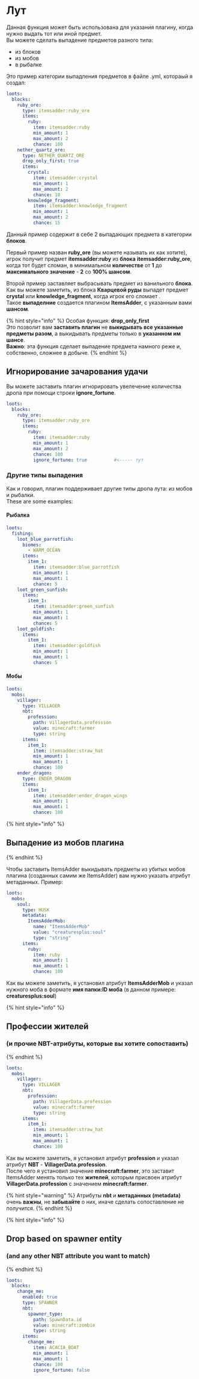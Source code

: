 # Лут

Данная функция может быть использована для указания плагину, когда нужно выдать тот или иной предмет.  
Вы можете сделать выпадение предметов разного типа:

* из блоков
* из мобов
* в рыбалке

Это пример категории выпадления предметов в файле .yml, котораый я создал:

```yaml
loots:
  blocks:
    ruby_ore:
      type: itemsadder:ruby_ore
      items:
        ruby:
          item: itemsadder:ruby
          min_amount: 1
          max_amount: 2
          chance: 100
    nether_quartz_ore:
      type: NETHER_QUARTZ_ORE
      drop_only_first: true
      items:
        crystal:
          item: itemsadder:crystal
          min_amount: 1
          max_amount: 2
          chance: 10
        knowledge_fragment:
          item: itemsadder:knowledge_fragment
          min_amount: 1
          max_amount: 2
          chance: 15
```

Данный пример содержит в себе 2 выпадающих предмета в категории **блоков**.

Первый пример назван **ruby\_ore** \(вы можете называть их как хотите\), игрок получит предмет **itemsadder:ruby** из **блока** **itemsadder:ruby\_ore**, когда тот будет сломан, в минимальном **количестве** от **1** до **максимального значение** - **2** со **100% шансом**.

Второй пример заставляет выбрасывать предмет из ванильного **блока**. Как вы можете заметить, из блока **Кварцевой руды** выпадет предмет **crystal** или **knowledge\_fragment**, когда игрок его сломает .  
Такое **выпаделние** создается плагином **ItemsAdder**, с указанным вами **шансом**.

{% hint style="info" %}
Особая функция: **drop\_only\_first**  
Это позволит вам **заставить плагин** не **выкидывать все указанные предметы разом**, а выкидывать предметы только в **указанном им шансе**.  
**Важно**: эта функция сделает выпадение предмета намного реже и, собственно, сложнее в добыче.
{% endhint %}

## Игнорирование зачарования удачи

Вы можете заставить плагин игнорировать увелечение количества дропа при помощи строки **ignore\_fortune**.

```yaml
loots:
  blocks:
    ruby_ore:
      type: itemsadder:ruby_ore
      items:
        ruby:
          item: itemsadder:ruby
          min_amount: 1
          max_amount: 2
          chance: 100
          ignore_fortune: true          #<----- тут
```

### Другие типы выпадения

Как и говорил, плагин поддерживает другие типы дропа лута: из мобов и рыбалки.  
These are some examples:

#### Рыбалка

```yaml
loots:
  fishing:
    loot_blue_parrotfish:
      biomes:
        - WARM_OCEAN
      items:
        item_1:
          item: itemsadder:blue_parrotfish
          min_amount: 1
          max_amount: 1
          chance: 5
    loot_green_sunfish:
      items:
        item_1:
          item: itemsadder:green_sunfish
          min_amount: 1
          max_amount: 1
          chance: 5
    loot_goldfish:
      items:
        item_1:
          item: itemsadder:goldfish
          min_amount: 1
          max_amount: 1
          chance: 5
```

#### Мобы

```yaml
loots:
  mobs:
    villager:
      type: VILLAGER
      nbt:
        profession:
          path: VillagerData.profession
          value: minecraft:farmer
          type: string
      items:
        item_1:
          item: itemsadder:straw_hat
          min_amount: 1
          max_amount: 1
          chance: 100
    ender_dragon:
      type: ENDER_DRAGON
      items:
        item_1:
          item: itemsadder:ender_dragon_wings
          min_amount: 1
          max_amount: 1
          chance: 100
```

{% hint style="info" %}
## Выпадение из мобов плагина
{% endhint %}

Чтобы заставить ItemsAdder выкидывать предметы из убитых мобов плагина \(созданных самим же ItemsAdder\) вам нужно указать атрибут метаданных. Пример:

```yaml
loots:
  mobs:
    soul:
      type: HUSK
      metadata:
        ItemsAdderMob:
          name: "ItemsAdderMob"
          value: "creaturesplus:soul"
          type: "string"
      items:
        ruby:
          item: ruby
          min_amount: 1
          max_amount: 1
          chance: 100
```

Как вы можете заметить, я установил атрибут **ItemsAdderMob** и указал нужного моба в формате **имя папки:ID моба** \(в данном примере: **creaturesplus:soul**\)

{% hint style="info" %}
## Профессии жителей

### \(и прочие NBT-атрибуты, которые вы хотите сопоставить\)
{% endhint %}

```yaml
loots:
  mobs:
    villager:
      type: VILLAGER
      nbt:
        profession:
          path: VillagerData.profession
          value: minecraft:farmer
          type: string
      items:
        item_1:
          item: itemsadder:straw_hat
          min_amount: 1
          max_amount: 1
          chance: 100
```

Как вы можете заметить, я установил атрибут **profession** и указал атрибут **NBT** - **VillagerData.profession**.  
После чего я установил значение **minecraft:farmer**, это заставит ItemsAdder менять только тех **жителей**, которым присвоен атрибут **VillagerData.profession** с значением **minecraft:farmer**.

{% hint style="warning" %}
Атрибуты **nbt** и **метаданных \(metadata\)** очень **важны**, не **забывайте** о них, иначе сделать сопоставление не получится.
{% endhint %}

{% hint style="info" %}
## Drop based on spawner entity

### \(and any other NBT attribute you want to match\)
{% endhint %}

```yaml
loots:
  blocks:
    change_me:
      enabled: true
      type: SPAWNER
      nbt:
        spawner_type:
          path: SpawnData.id
          value: minecraft:zombie
          type: string
      items:
        change_me:
          item: ACACIA_BOAT
          min_amount: 1
          max_amount: 1
          chance: 100
          ignore_fortune: false
```

